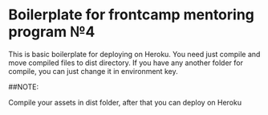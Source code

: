 # Boilerplate for frontcamp mentoring program №4

This is basic boilerplate for deploying on Heroku.
You need just compile and move compiled files to dist directory.
If you have any another folder for compile, you can just change it in environment key.

##NOTE:

Compile your assets in dist folder, after that you can deploy on Heroku
